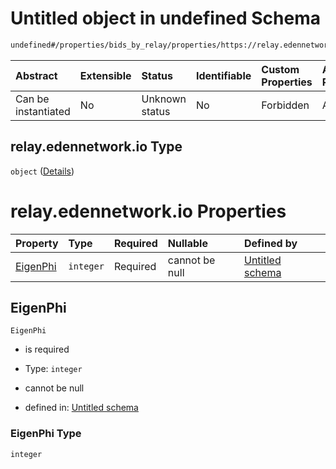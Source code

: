 # Untitled object in undefined Schema

```txt
undefined#/properties/bids_by_relay/properties/https://relay.edennetwork.io
```



| Abstract            | Extensible | Status         | Identifiable | Custom Properties | Additional Properties | Access Restrictions | Defined In                                                         |
| :------------------ | :--------- | :------------- | :----------- | :---------------- | :-------------------- | :------------------ | :----------------------------------------------------------------- |
| Can be instantiated | No         | Unknown status | No           | Forbidden         | Allowed               | none                | [Bid.schema.json\*](../out/Bid.schema.json "open original schema") |

## relay.edennetwork.io Type

`object` ([Details](bid-properties-bids_by_relay-properties-relayedennetworkio.md))

# relay.edennetwork.io Properties

| Property              | Type      | Required | Nullable       | Defined by                                                                                                                                                                                             |
| :-------------------- | :-------- | :------- | :------------- | :----------------------------------------------------------------------------------------------------------------------------------------------------------------------------------------------------- |
| [EigenPhi](#eigenphi) | `integer` | Required | cannot be null | [Untitled schema](bid-properties-bids_by_relay-properties-relayedennetworkio-properties-eigenphi.md "undefined#/properties/bids_by_relay/properties/https://relay.edennetwork.io/properties/EigenPhi") |

## EigenPhi



`EigenPhi`

* is required

* Type: `integer`

* cannot be null

* defined in: [Untitled schema](bid-properties-bids_by_relay-properties-relayedennetworkio-properties-eigenphi.md "undefined#/properties/bids_by_relay/properties/https://relay.edennetwork.io/properties/EigenPhi")

### EigenPhi Type

`integer`
